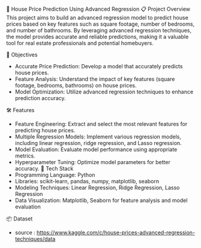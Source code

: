 🏡 House Price Prediction Using Advanced Regression
📋 Project Overview
This project aims to build an advanced regression model to predict house prices based on key features such as square footage, number of bedrooms, and number of bathrooms. By leveraging advanced regression techniques, the model provides accurate and reliable predictions, making it a valuable tool for real estate professionals and potential homebuyers.

🎯 Objectives
* Accurate Price Prediction: Develop a model that accurately predicts house prices.
* Feature Analysis: Understand the impact of key features (square footage, bedrooms, bathrooms) on house prices.
* Model Optimization: Utilize advanced regression techniques to enhance prediction accuracy.

🛠️ Features
* Feature Engineering: Extract and select the most relevant features for predicting house prices.
* Multiple Regression Models: Implement various regression models, including linear regression, ridge regression, and Lasso regression.
* Model Evaluation: Evaluate model performance using appropriate metrics.
* Hyperparameter Tuning: Optimize model parameters for better accuracy.
🧰 Tech Stack
* Programming Language: Python
* Libraries: scikit-learn, pandas, numpy, matplotlib, seaborn
* Modeling Techniques: Linear Regression, Ridge Regression, Lasso Regression
* Data Visualization: Matplotlib, Seaborn for feature analysis and model evaluation


📦 Dataset
* source : https://www.kaggle.com/c/house-prices-advanced-regression-techniques/data
